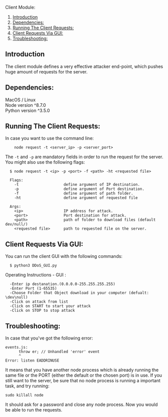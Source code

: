 Client Module:  
1. [Introduction](#introduction)  
2. [Dependencies:](#dependencies)  
3. [Running The Client Requests:](#running-the-client-requests)
4. [Client Requests Via GUI:](#client-requests-via-gui)
5. [Troubleshooting:](#troubleshooting)

## Introduction
The client module defines a very effective attacker end-point, which pushes huge amount of requests for the server.

## Dependencies:  
MacOS / Linux  
Node version ^8.7.0  
Python version ^3.5.0

## Running The Client Requests:

In case you want to use the command line:  
```
    node request -t <server_ip> -p <server_port>
```
The `-t` and `-p` are mandatory fields in order to run the request for the server.
You might also use the following flags:

```
  $ node request -t <ip> -p <port> -f <path> -ht <requested file>

  Flags:
    -t                    define argument of IP destination.
    -p                    define argument of Port destination.
    -f                    define argument of path folder.
    -ht                   define argument of requested file

  Args:
    <ip>                  IP address for attack.
    <port>                Port destination for attack.
    <path>                path of folder to download files (default dev/null/)
    <requested file>      path to requested file on the server.
```
## Client Requests Via GUI:
You can run the client GUI with the following commands:

```
  $ python3 DDoS_GUI.py
```

Operating Instructions - GUI :
```
  -Enter ip destanation.(0.0.0.0-255.255.255.255)
  -Enter Port (1-65535)
  -Choose Folder that Object download in your computer (defualt: \dev\null)
  -Click on attack from list
  -Click on START to start your attack
  -Click on STOP to stop attack
```

## Troubleshooting:
In case that you've got the following error:
```
events.js:
      throw er; // Unhandled 'error' event
      ^
Error: listen EADDRINUSE
```
It means that you have another node process which is already running the same file or the PORT (either the default or the chosen port) is in use. If you still want to the server, be sure that no node process is running a important task, and try running:
```
sudo killall node
```
It should ask for a password and close any node process. Now you would be able to run the requests.

